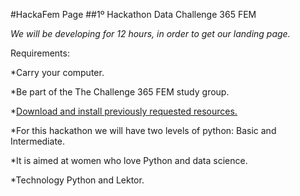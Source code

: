 #HackaFem Page
##1º Hackathon Data Challenge 365 FEM  

*We will be developing for 12 hours, in order to get our landing page.*

Requirements:

*Carry your computer.

*Be part of the The Challenge 365 FEM study group.

*[Download and install previously requested resources.](https://docs.google.com/document/d/1d3uRVDPCRvUD7JJHnZDxxhFnRz_aj1uMjO9Ug6NYtNk/edit)

*For this hackathon we will have two levels of python: Basic and Intermediate.

*It is aimed at women who love Python and data science.

*Technology Python and Lektor.


